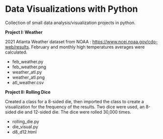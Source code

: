 # Data Visualizations with Python

Collection of small data analysis/visualization projects in python. 

**Project I: Weather**

2021 Atlanta Weather dataset from NOAA : https://www.ncei.noaa.gov/cdo-web/results. February and monthly high temperatures averages were calculated. 
- feb_weather.py
- feb_weather.png
- weather_atl.py
- weather_atl.png
- atl_weather.csv 

**Project II: Rolling Dice**

Created a class for a 8-sided die, then imported the class to create a visualization for the frequency of the results. Two dice were used, an 8-sided die and 12-sided die. The dice were rolled 30,000 times. 
- rolling_die.py
- die_visual.py
- d8_d12.html
